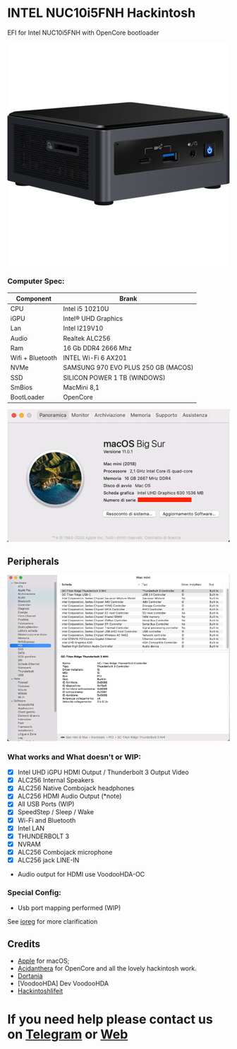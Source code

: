 # INTEL NUC10i5FNH Hackintosh

EFI for Intel NUC10i5FNH with OpenCore bootloader

![descrizione](./Screenshot/PC.jpg)

### Computer Spec:

| Component        | Brank                              |
| ---------------- | ---------------------------------- |
| CPU              | Intel i5 10210U                    |
| iGPU             | Intel® UHD Graphics                |
| Lan              | Intel I219V10                      |
| Audio            | Realtek ALC256                     |
| Ram              | 16 Gb DDR4 2666 Mhz                |
| Wifi + Bluetooth | INTEL Wi-Fi 6 AX201                |
| NVMe             | SAMSUNG 970 EVO PLUS 250 GB (MACOS)|
| SSD              | SILICON POWER 1 TB (WINDOWS)       |
| SmBios           | MacMini 8,1                        |
| BootLoader       | OpenCore                           |

![infobigsur](./Screenshot/infomac.png)

## Peripherals

![PCI DEVICES](./Screenshot/PCIDEV.png)

### What works and What doesn't or WIP:

- [x] Intel UHD iGPU HDMI Output / Thunderbolt 3 Output Video
- [x] ALC256 Internal Speakers
- [x] ALC256 Native Combojack headphones
- [x] ALC256 HDMI Audio Output (*note)
- [x] All USB Ports (WIP)
- [x] SpeedStep / Sleep / Wake
- [x] Wi-Fi and Bluetooth
- [x] Intel LAN
- [x] THUNDERBOLT 3
- [x] NVRAM
- [x] ALC256 Combojack microphone
- [x] ALC256 jack LINE-IN

* Audio output for HDMI use VoodooHDA-OC

### Special Config:

- Usb port mapping performed (WIP)

See [ioreg](./NUCMacMini.ioreg) for more clarification

## Credits

- [Apple](https://apple.com) for macOS;
- [Acidanthera](https://github.com/acidanthera) for OpenCore and all the lovely hackintosh work.
- [Dortania](https://github.com/dortania)
- [VoodooHDA] Dev VoodooHDA
- [Hackintoshlifeit](https://github.com/Hackintoshlifeit)

# If you need help please contact us on [Telegram](https://t.me/HackintoshLife_it) or [Web](https://www.hackintoshlife.it/)
